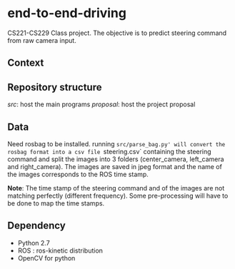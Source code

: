 # end-to-end-driving
CS221-CS229 Class project. The objective is to predict steering command from raw camera input.

## Context

## Repository structure

*src*: host the main programs
*proposal*: host the project proposal

## Data

Need rosbag to be installed.
running `src/parse_bag.py' will convert the rosbag format into a csv file `steering.csv` containing the steering command and split the images into 3 folders (center_camera, left_camera and right_camera). The images are saved in jpeg format and the name of the images corresponds to the ROS time stamp.

**Note**: The time stamp of the steering command and of the images are not matching perfectly (different frequency). Some pre-processing will have to be done to map the time stamps. 


## Dependency

- Python 2.7
- ROS : ros-kinetic distribution
- OpenCV for python

